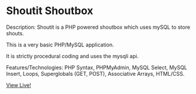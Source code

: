 # Shoutit Shoutbox
Description: Shoutit is a PHP powered shoutbox which uses mySQL to store shouts.

This is a very basic PHP/MySQL application.

It is strictly procedural coding and uses the mysqli api.

Features/Technologies:
PHP Syntax, PHPMyAdmin, MySQL Select, MySQL Insert, Loops, Superglobals (GET, POST), Associative Arrays, HTML/CSS.

 <a href="https://matt.zapto.org/domenico/php/p1/index.php" target="_blank">View Live!</a> 